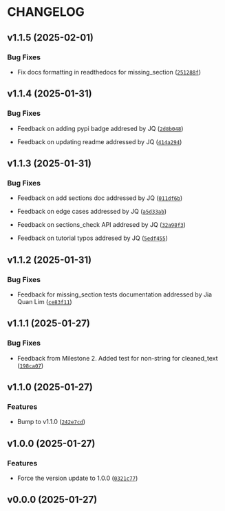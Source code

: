 # CHANGELOG


## v1.1.5 (2025-02-01)

### Bug Fixes

- Fix docs formatting in readthedocs for missing_section
  ([`251288f`](https://github.com/UBC-MDS/dsresumatch/commit/251288f81ed3ac27f5888711dbb860df1d402801))


## v1.1.4 (2025-01-31)

### Bug Fixes

- Feedback on adding pypi badge addresed by JQ
  ([`2d8b048`](https://github.com/UBC-MDS/dsresumatch/commit/2d8b048b9382e21567f777d51852f84f670fbc51))

- Feedback on updating readme addressed by JQ
  ([`414a294`](https://github.com/UBC-MDS/dsresumatch/commit/414a2947887db6d95b3a175915ff325f97782593))


## v1.1.3 (2025-01-31)

### Bug Fixes

- Feedback on add sections doc addressed by JQ
  ([`011df6b`](https://github.com/UBC-MDS/dsresumatch/commit/011df6b1a41a09f9bcbf70b60e1b5397af97943a))

- Feedback on edge cases addressed by JQ
  ([`a5d33ab`](https://github.com/UBC-MDS/dsresumatch/commit/a5d33ab568e7621407b95e94f8253da340c3e1a5))

- Feedback on sections_check API addresed by JQ
  ([`32a98f3`](https://github.com/UBC-MDS/dsresumatch/commit/32a98f33720c64f2c09ab5d21488df0a031b355e))

- Feedback on tutorial typos addresed by JQ
  ([`5edf455`](https://github.com/UBC-MDS/dsresumatch/commit/5edf45524e5626479e9a05b946cf3f212260889c))


## v1.1.2 (2025-01-31)

### Bug Fixes

- Feedback for missing_section tests documentation addressed by Jia Quan Lim
  ([`ce83f11`](https://github.com/UBC-MDS/dsresumatch/commit/ce83f11a6e93819b70b5831dd4c9fe9729850a67))


## v1.1.1 (2025-01-27)

### Bug Fixes

- Feedback from Milestone 2. Added test for non-string for cleaned_text
  ([`198ca07`](https://github.com/UBC-MDS/dsresumatch/commit/198ca0753c53d720cf53fa2e9792e21ecf14c7e5))


## v1.1.0 (2025-01-27)

### Features

- Bump to v1.1.0
  ([`242e7cd`](https://github.com/UBC-MDS/dsresumatch/commit/242e7cd23ae9bbdbf45e5777d0b85904af12927c))


## v1.0.0 (2025-01-27)

### Features

- Force the version update to 1.0.0
  ([`0321c77`](https://github.com/UBC-MDS/dsresumatch/commit/0321c775c22d9f7d9a207da2d1c023f0a190f341))


## v0.0.0 (2025-01-27)
